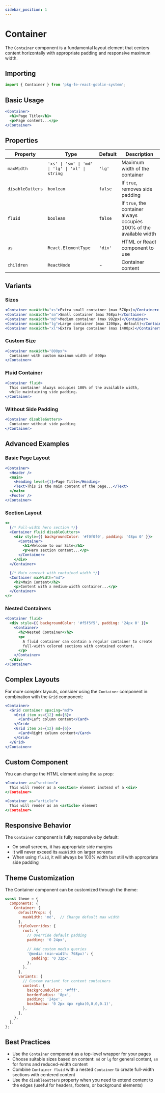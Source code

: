 ```yaml
---
sidebar_position: 1
---
```


# Container

The `Container` component is a fundamental layout element that centers content horizontally with appropriate padding and responsive maximum width.

## Importing

```jsx
import { Container } from 'pkg-fe-react-goblin-system';
```

## Basic Usage

```jsx
<Container>
  <h1>Page Title</h1>
  <p>Page content...</p>
</Container>
```

## Properties

| Property | Type | Default | Description |
|-----------|------|---------|-------------|
| `maxWidth` | `'xs' \| 'sm' \| 'md' \| 'lg' \| 'xl' \| string` | `'lg'` | Maximum width of the container |
| `disableGutters` | `boolean` | `false` | If `true`, removes side padding |
| `fluid` | `boolean` | `false` | If `true`, the container always occupies 100% of the available width |
| `as` | `React.ElementType` | `'div'` | HTML or React component to use |
| `children` | `ReactNode` | - | Container content |

## Variants

### Sizes

```jsx
<Container maxWidth="xs">Extra small container (max 576px)</Container>
<Container maxWidth="sm">Small container (max 768px)</Container>
<Container maxWidth="md">Medium container (max 992px)</Container>
<Container maxWidth="lg">Large container (max 1200px, default)</Container>
<Container maxWidth="xl">Extra large container (max 1400px)</Container>
```

### Custom Size

```jsx
<Container maxWidth="800px">
  Container with custom maximum width of 800px
</Container>
```

### Fluid Container

```jsx
<Container fluid>
  This container always occupies 100% of the available width,
  while maintaining side padding.
</Container>
```

### Without Side Padding

```jsx
<Container disableGutters>
  Container without side padding
</Container>
```

## Advanced Examples

### Basic Page Layout

```jsx
<Container>
  <Header />
  <main>
    <Heading level={1}>Page Title</Heading>
    <Text>This is the main content of the page...</Text>
  </main>
  <Footer />
</Container>
```

### Section Layout

```jsx
<>
  {/* Full-width hero section */}
  <Container fluid disableGutters>
    <div style={{ backgroundColor: '#f0f0f0', padding: '48px 0' }}>
      <Container>
        <h1>Welcome to our Site</h1>
        <p>Hero section content...</p>
      </Container>
    </div>
  </Container>

  {/* Main content with contained width */}
  <Container maxWidth="md">
    <h2>Main Content</h2>
    <p>Content with a medium-width container...</p>
  </Container>
</>
```

### Nested Containers

```jsx
<Container fluid>
  <div style={{ backgroundColor: '#f5f5f5', padding: '24px 0' }}>
    <Container>
      <h2>Nested Container</h2>
      <p>
        A fluid container can contain a regular container to create 
        full-width colored sections with contained content.
      </p>
    </Container>
  </div>
</Container>
```

## Complex Layouts

For more complex layouts, consider using the `Container` component in combination with the `Grid` component:

```jsx
<Container>
  <Grid container spacing="md">
    <Grid item xs={12} md={6}>
      <Card>Left column content</Card>
    </Grid>
    <Grid item xs={12} md={6}>
      <Card>Right column content</Card>
    </Grid>
  </Grid>
</Container>
```

## Custom Component

You can change the HTML element using the `as` prop:

```jsx
<Container as="section">
  This will render as a <section> element instead of a <div>
</Container>

<Container as="article">
  This will render as an <article> element
</Container>
```

## Responsive Behavior

The `Container` component is fully responsive by default:

- On small screens, it has appropriate side margins
- It will never exceed its `maxWidth` on larger screens
- When using `fluid`, it will always be 100% width but still with appropriate side padding

## Theme Customization

The Container component can be customized through the theme:

```jsx
const theme = {
  components: {
    Container: {
      defaultProps: {
        maxWidth: 'md',  // Change default max width
      },
      styleOverrides: {
        root: {
          // Override default padding
          padding: '0 24px',
          
          // Add custom media queries
          '@media (min-width: 768px)': {
            padding: '0 32px',
          },
        },
      },
      variants: {
        // Custom variant for content containers
        content: {
          backgroundColor: '#fff',
          borderRadius: '8px',
          padding: '24px',
          boxShadow: '0 2px 4px rgba(0,0,0,0.1)',
        },
      },
    },
  },
};
```

## Best Practices

- Use the `Container` component as a top-level wrapper for your pages
- Choose suitable sizes based on content: `md` or `lg` for general content, `sm` for forms and reduced-width content
- Combine `Container fluid` with a nested `Container` to create full-width sections with centered content
- Use the `disableGutters` property when you need to extend content to the edges (useful for headers, footers, or background elements)
